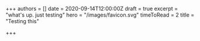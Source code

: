 +++
authors = []
date = 2020-09-14T12:00:00Z
draft = true
excerpt = "what's up. just testing"
hero = "/images/favicon.svg"
timeToRead = 2
title = "Testing this"

+++
